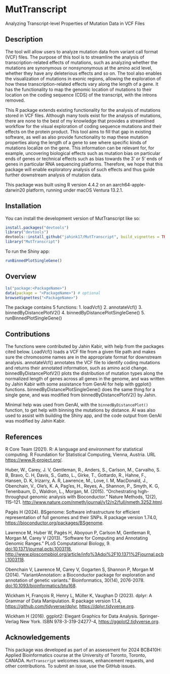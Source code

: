 
<!-- README.md is generated from README.Rmd. Please edit that file -->

# MutTranscript

Analyzing Transcript-level Properties of Mutation Data in VCF Files

<!-- badges: start -->
<!-- badges: end -->

## Description

The tool will allow users to analyze mutation data from variant call
format (VCF) files. The purpose of this tool is to streamline the
analysis of transcription-related effects of mutations, such as
analyzing whether the mutations are synonymous or nonsynonymous at the
amino acid level, whether they have any deleterious effects and so on.
The tool also enables the visualization of mutations in exonic regions,
allowing the exploration of how these transcription-related effects vary
along the length of a gene. It has the functionality to map the genomic
location of mutations to their location on the coding sequence (CDS) of
the transcript, with the introns removed.

This R package extends existing functionality for the analysis of
mutations stored in VCF files. Although many tools exist for the
analysis of mutations, there are none to the best of my knowledge that
provides a streamlined workflow for the visual exploration of coding
sequence mutations and their effects on the protein product. This tool
aims to fill that gap in existing software, as well as also provide
functionality to map these mutation properties along the length of a
gene to see where specific kinds of mutations localize on the gene. This
information can be relevant for, for example, uncovering biological
effects such as mutation bias on particular ends of genes or technical
effects such as bias towards the 3’ or 5’ ends of genes in particular
RNA sequencing platforms. Therefore, we hope that this package will
enable exploratory analysis of such effects and thus guide further
downstream analysis of mutation data.

This package was built using R version 4.4.2 on an
aarch64-apple-darwin20 platform, running under macOS Ventura 13.2.1.

## Installation

You can install the development version of MutTranscript like so:

``` r
install.packages("devtools")
library("devtools")
devtools::install_github("jahink17/MutTranscript", build_vignettes = TRUE)
library("MutTranscript")
```

To run the Shiny app:

``` r
runBinnedPlotSingleGene()
```

## Overview

``` r
ls("package:<PackageName>")
data(package = "<PackageName>") # optional
browseVignettes("<PackageName>")
```

The package contains 5 functions: 1. loadVcf() 2. annotateVcf() 3.
binnedByDistancePlotV2() 4. binnedByDistancePlotSingleGene() 5.
runBinnedPlotSingleGene()

## Contributions

The functions were contributed by Jahin Kabir, with help from the
packages cited below. LoadVcf() loads a VCF file from a given file path
and makes sure the chromosome names are in the appropriate format for
downstream analysis. annotateVcf() annotates the VCF file to identify
coding mutations and returns their annotated information, such as amino
acid change. binnedByDistancePlotV2() plots the distribution of mutation
types along the normalized length of genes across all genes in the
genome, and was written by Jahin Kabir with some assistance from GenAI
for help with ggplot() functions. binnedByDistancePlotSingleGene() does
the same thing for a single gene, and was modified from
binnedByDistancePlotV2() by Jahin.

Minimal help was used from GenAI, with the `binnedByDistancePlot()`
function, to get help with binning the mutations by distance. AI was
also used to assist with building the Shiny app, and the code output
from GenAI was modified by Jahin Kabir.

## References

R Core Team (2021). R: A language and environment for statistical
computing. R Foundation for Statistical Computing, Vienna, Austria. URL
<https://www.R-project.org/>.

Huber, W., Carey, J. V, Gentleman, R., Anders, S., Carlson, M.,
Carvalho, S. B, Bravo, C. H, Davis, S., Gatto, L., Girke, T., Gottardo,
R., Hahne, F., Hansen, D. K, Irizarry, A. R, Lawrence, M., Love, I. M,
MacDonald, J., Obenchain, V., Ole’s, K. A, Pag’es, H., Reyes, A.,
Shannon, P., Smyth, K. G, Tenenbaum, D., Waldron, L., Morgan, M. (2015).
“Orchestrating high-throughput genomic analysis with Bioconductor.”
Nature Methods, 12(2), 115–121.
<http://www.nature.com/nmeth/journal/v12/n2/full/nmeth.3252.html>.

Pagès H (2024). BSgenome: Software infrastructure for efficient
representation of full genomes and their SNPs. R package version 1.74.0,
<https://bioconductor.org/packages/BSgenome>.

Lawrence M, Huber W, Pagès H, Aboyoun P, Carlson M, Gentleman R, Morgan
M, Carey V (2013). “Software for Computing and Annotating Genomic
Ranges.” PLoS Computational Biology, 9.
<doi:10.1371/journal.pcbi.1003118>,
<http://www.ploscompbiol.org/article/info%3Adoi%2F10.1371%2Fjournal.pcbi.1003118>.

Obenchain V, Lawrence M, Carey V, Gogarten S, Shannon P, Morgan M
(2014). “VariantAnnotation: a Bioconductor package for exploration and
annotation of genetic variants.” Bioinformatics, 30(14), 2076-2078.
<doi:10.1093/bioinformatics/btu168>.

Wickham H, François R, Henry L, Müller K, Vaughan D (2023). dplyr: A
Grammar of Data Manipulation. R package version 1.1.4,
<https://github.com/tidyverse/dplyr>, <https://dplyr.tidyverse.org>.

Wickham H (2016). ggplot2: Elegant Graphics for Data Analysis.
Springer-Verlag New York. ISBN 978-3-319-24277-4,
<https://ggplot2.tidyverse.org>.

## Acknowledgements

This package was developed as part of an assessment for 2024 BCB410H:
Applied Bioinformatics course at the University of Toronto, Toronto,
CANADA. `MutTranscript` welcomes issues, enhancement requests, and other
contributions. To submit an issue, use the GitHub issues.
